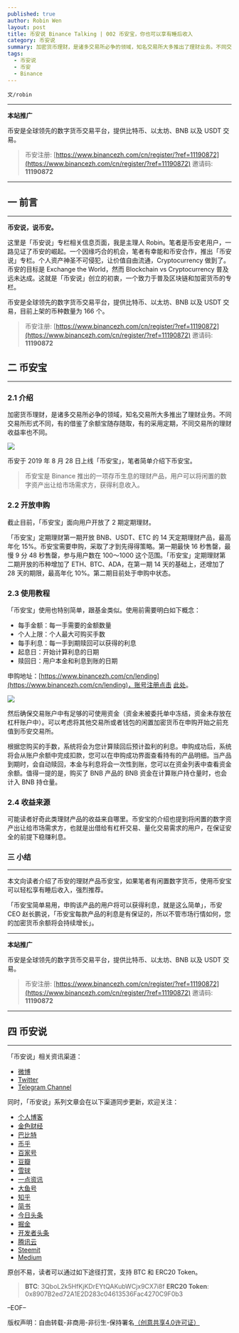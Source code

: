 ```yaml
---
published: true
author: Robin Wen
layout: post
title: 币安说 Binance Talking | 002 币安宝，你也可以享有睡后收入
category: 币安说
summary: 加密货币理财，是诸多交易所必争的领域，知名交易所大多推出了理财业务。不同交易所形式不同，有的借鉴了余额宝随存随取，有的采用定期，不同交易所的理财收益率也不同。本文向读者介绍了币安的理财产品币安宝，如果笔者有闲置数字货币，使用币安宝可以轻松享有睡后收入，强烈推荐。「币安宝简单易用，申购该产品的用户将可以获得利息，就是这么简单」，币安 CEO 赵长鹏说，「币安宝每款产品的利息是有保证的，所以不管市场行情如何，您的加密货币余额将会持续增长」。
tags:
  - 币安说
  - 币安
  - Binance
---
```


`文/robin`

***

**本站推广**

币安是全球领先的数字货币交易平台，提供比特币、以太坊、BNB 以及 USDT 交易。

> 币安注册: [https://www.binancezh.com/cn/register/?ref=11190872](https://www.binancezh.com/cn/register/?ref=11190872)
> 邀请码: **11190872**

***

## 一 前言
***

**币安说，说币安。**

这里是「币安说」专栏相关信息页面，我是主理人 Robin。笔者是币安老用户，一路见证了币安的崛起。一个因缘巧合的机会，笔者有幸能和币安合作，推出「币安说」专栏。个人资产神圣不可侵犯，让价值自由流通，Cryptocurrency 做到了。币安的目标是 Exchange the World，然而 Blockchain vs Cryptocurrency 普及远未达成。这就是「币安说」创立的初衷，一个致力于普及区块链和加密货币的专栏。

币安是全球领先的数字货币交易平台，提供比特币、以太坊、BNB 以及 USDT 交易，目前上架的币种数量为 166 个。

> 币安注册: [https://www.binancezh.com/cn/register/?ref=11190872](https://www.binancezh.com/cn/register/?ref=11190872)
> 邀请码: **11190872**

## 二 币安宝
***

### 2.1 介绍

加密货币理财，是诸多交易所必争的领域，知名交易所大多推出了理财业务。不同交易所形式不同，有的借鉴了余额宝随存随取，有的采用定期，不同交易所的理财收益率也不同。

![](https://cdn.dbarobin.com/binance/002/002-binance-lending-banner.png)

币安于 2019 年 8 月 28 日上线「币安宝」，笔者简单介绍下币安宝。

> 币安宝是 Binance 推出的一项存币生息的理财产品，用户可以将闲置的数字资产出让给市场需求方，获得利息收入。

### 2.2 开放申购

截止目前，「币安宝」面向用户开放了 2 期定期理财。

「币安宝」定期理财第一期开放 BNB、USDT、ETC 的 14 天定期理财产品，最高年化 15%。币安宝需要申购，采取了才到先得得策略。第一期最快 16 秒售罄，最慢 9 分 48 秒售罄，参与用户数在 100～1000 这个范围。「币安宝」定期理财第二期开放的币种增加了 ETH、BTC、ADA，在第一期 14 天的基础上，还增加了 28 天的期限，最高年化 10%。第二期目前处于申购中状态。

### 2.3 使用教程

「币安宝」使用也特别简单，跟基金类似。使用前需要明白如下概念：

* 每手金额：每一手需要的金额数量
* 个人上限：个人最大可购买手数
* 每手利息：每一手到期赎回可以获得的利息
* 起息日：开始计算利息的日期
* 赎回日：用户本金和利息到账的日期

申购地址：[https://www.binancezh.com/cn/lending](https://www.binancezh.com/cn/lending)，账号注册点击 [此处](https://www.binancezh.com/cn/register/?ref=11190872)。

![](https://cdn.dbarobin.com/binance/002/002-binance-lending-01.png)

然后确保交易账户中有足够的可使用资金（资金未被委托单中冻结，资金未存放在杠杆账户中）。可以考虑将其他交易所或者钱包的闲置加密货币在申购开始之前充值到币安交易所。

根据您购买的手数，系统将会为您计算赎回后预计盈利的利息。申购成功后，系统将会从账户余额中完成扣款，您可以在申购成功界面查看持有的产品明细。当产品到期时，会自动赎回，本金与利息将会一次性到账，您可以在资金列表中查看资金余额。值得一提的是，购买了 BNB 产品的 BNB 资金在计算账户持仓量时，也会计入 BNB 持仓量。

### 2.4 收益来源

可能读者好奇此类理财产品的收益来自哪里。币安宝的介绍也提到将闲置的数字资产出让给市场需求方，也就是出借给有杠杆交易、量化交易需求的用户，在保证安全的前提下稳赚利息。

### 三 小结
***

本文向读者介绍了币安的理财产品币安宝，如果笔者有闲置数字货币，使用币安宝可以轻松享有睡后收入，强烈推荐。

「币安宝简单易用，申购该产品的用户将可以获得利息，就是这么简单」，币安 CEO 赵长鹏说，「币安宝每款产品的利息是有保证的，所以不管市场行情如何，您的加密货币余额将会持续增长」。

***

**本站推广**

币安是全球领先的数字货币交易平台，提供比特币、以太坊、BNB 以及 USDT 交易。

> 币安注册: [https://www.binancezh.com/cn/register/?ref=11190872](https://www.binancezh.com/cn/register/?ref=11190872)
> 邀请码: **11190872**

***

## 四 币安说
***

「币安说」相关资讯渠道：

* [微博](https://weibo.com/rwio)
* [Twitter](https://twitter.com/vrwio)
* [Telegram Channel](https://t.me/BinanceTalking)

同时，「币安说」系列文章会在以下渠道同步更新，欢迎关注：

* [个人博客](https://dbarobin.com)
* [金色财经](https://www.jinse.com/member/29374)
* [巴比特](https://www.8btc.com/user/199009)
* [币乎](https://bihu.com/people/22207)
* [百家号](http://baijiahao.baidu.com/u?app_id=1642481132762660)
* [豆瓣](https://www.douban.com/people/robinwan/notes)
* [雪球](https://xueqiu.com/u/binance)
* [一点资讯](https://www.yidianzixun.com)
* [大鱼号](https://mp.dayu.com)
* [知乎](https://www.zhihu.com/people/wentasy)
* [简书](https://www.jianshu.com/c/65dfa1ee8b6a)
* [今日头条](https://www.toutiao.com/c/user/101084147997/)
* [掘金](https://juejin.im/user/5673ccae60b2260ee435f89a/posts)
* [开发者头条](https://toutiao.io/subjects/15354)
* [腾讯云](https://cloud.tencent.com/developer/column/2082)
* [Steemit](https://steemit.com/@robinwen)
* [Medium](https://medium.com/@robinwan)

原创不易，读者可以通过如下途径打赏，支持 BTC 和 ERC20 Token。

> **BTC**: 3QboL2k5HfKjKDrEYtQAKubWCjx9CX7i8f
> **ERC20 Token**: 0x8907B2ed72A1E2D283c04613536Fac4270C9F0b3

–EOF–

版权声明：自由转载-非商用-非衍生-保持署名<a href="http://creativecommons.org/licenses/by-nc-nd/4.0/deed.zh" target="_blank">（创意共享4.0许可证）</a>